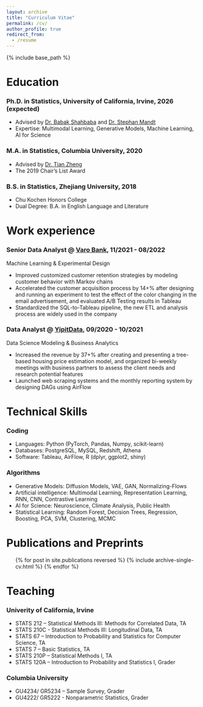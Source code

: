 ```yaml
---
layout: archive
title: "Curriculum Vitae"
permalink: /cv/
author_profile: true
redirect_from:
  - /resume
---
```


{% include base_path %}

Education
======
### Ph.D. in Statistics, University of California, Irvine, 2026 (expected)
* Advised by [Dr. Babak Shahbaba](https://ics.uci.edu/~babaks/) and [Dr. Stephan Mandt](http://www.stephanmandt.com/)
* Expertise: Multimodal Learning, Generative Models, Machine Learning, AI for Science

### M.A. in Statistics, Columbia University, 2020
* Advised by [Dr. Tian Zheng](http://www.stat.columbia.edu/~tzheng/)
* The 2019 Chair’s List Award

### B.S. in Statistics, Zhejiang University, 2018
* Chu Kochen Honors College
* Dual Degree: B.A. in English Language and Literature

Work experience
======
### Senior Data Analyst @ [Varo Bank](https://www.varomoney.com/), 11/2021 - 08/2022

Machine Learning & Experimental Design
  * Improved customized customer retention strategies by modeling customer behavior with Markov chains
  * Accelerated the customer acquisition process by 14+% after designing and running an experiment to test the effect of the color changing in the email advertisement, and evaluated A/B Testing results in Tableau
  * Standardized the SQL-to-Tableau pipeline, the new ETL and analysis process are widely used in the company

### Data Analyst @ [YipitData](https://www.yipitdata.com/), 09/2020 - 10/2021

Data Science Modeling & Business Analytics
  * Increased the revenue by 37+% after creating and presenting a tree-based housing price estimation model, and organized bi-weekly meetings with business partners to assess the client needs and research potential features
  * Launched web scraping systems and the monthly reporting system by designing DAGs using AirFlow
  
Technical Skills
======
### Coding
  * Languages: Python (PyTorch, Pandas, Numpy, scikit-learn)
  * Databases: PostgreSQL, MySQL, Redshift, Athena
  * Software: Tableau, AirFlow, R (dplyr, ggplot2, shiny)
  
### Algorithms
  * Generative Models: Diffusion Models, VAE, GAN, Normalizing-Flows
  * Artificial intelligence: Multimodal Learning, Representation Learning, RNN, CNN, Contrastive Learning
  * AI for Science: Neuroscience, Climate Analysis, Public Health
  * Statistical Learning: Random Forest, Decision Trees, Regression, Boosting, PCA, SVM, Clustering, MCMC

Publications and Preprints
======
  <ul>{% for post in site.publications reversed %}
    {% include archive-single-cv.html %}
  {% endfor %}</ul>
  
Teaching
======
### Univerity of California, Irvine
  * STATS 212 – Statistical Methods III: Methods for Correlated Data, TA
  * STATS 210C - Statistical Methods III: Longitudinal Data, TA
  * STATS 67 – Introduction to Probability and Statistics for Computer Science, TA
  * STATS 7 – Basic Statistics, TA
  * STATS 210P – Statistical Methods I, TA
  * STATS 120A – Introduction to Probability and Statistics I, Grader

### Columbia University
  * GU4234/ GR5234 – Sample Survey, Grader
  * GU4222/ GR5222 - Nonparametric Statistics, Grader
